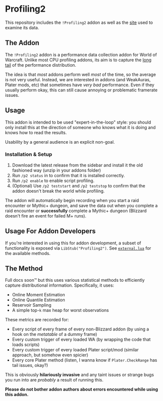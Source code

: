 # Profiling2

This repository includes the `!Profiling2` addon as well as the [site](https://wowprof.emallson.net)
used to examine its data.

## The Addon

The `!Profiling2` addon is a performance data collection addon for World of Warcraft. Unlike most
CPU profiling addons, its aim is to capture the [long tail](https://en.wikipedia.org/wiki/Long_tail)
of the performance distribution.

The idea is that *most* addons perform well *most* of the time, so the average is not very useful.
Instead, we are interested in addons (and WeakAuras, Plater mods, etc) that sometimes have *very
bad* performance. Even if they usually perform okay, this can still cause annoying or problematic
framerate issues.

## Usage

This addon is intended to be used "expert-in-the-loop" style: you should only install this at the
direction of someone who knows what it is doing and knows how to read the results.

Usability by a general audience is an explicit non-goal.

### Installation & Setup

1. Download the latest release from the sidebar and install it the old fashioned way (unzip in your
  addons folder)
2. Run `/p2 status` in to confirm that it is installed correctly.
3. Run `/p2 enable` to enable script profiling.
4. (Optional) Use `/p2 teststart` and `/p2 teststop` to confirm that the addon doesn't break the
   world while profiling.

The addon will automatically begin recording when you start a raid encounter or Mythic+ dungeon, and
save the data out when you complete a raid encounter or **successfully** complete a Mythic+ dungeon
(Blizzard doesn't fire an event for failed M+ runs).

## Usage For Addon Developers

If you're interested in using this for addon development, a subset of functionality is exposed via
`LibStub("Profiling2")`. See [`external.lua`](./src/external.lua) for the available methods.

## The Method

Full docs soon:tm: but this uses various statistical methods to efficiently capture distributional
information. Specifically, it uses:

 - Online Moment Estimation
 - Online Quantile Estimation
 - Reservoir Sampling
 - A simple top-`k` max heap for worst observations

These metrics are recorded for:

 - Every script of every frame of every non-Blizzard addon (by using a hook on the *metatable* of a
   dummy frame)
 - Every custom trigger of every loaded WA (by wrapping the code that loads scripts)
 - Every custom trigger of every loaded Plater script/mod (similar approach, but somehow even
   spicier)
 - Every core Plater method (listen, I wanna know if `Plater.CheckRange` has tail issues, okay?)

This is obviously **hilariously invasive** and any taint issues or strange bugs you run into are
*probably* a result of running this.

**Please do not bother addon authors about errors encountered while using this addon.**
